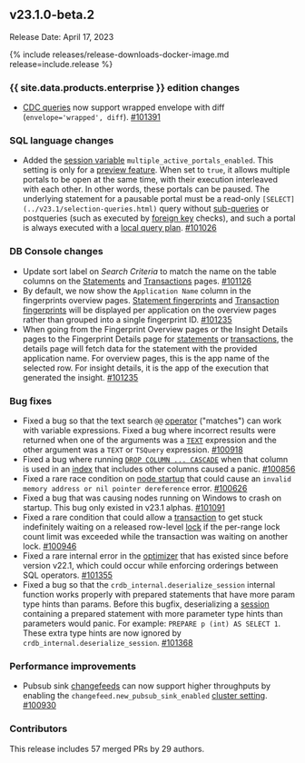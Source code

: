 ## v23.1.0-beta.2

Release Date: April 17, 2023

{% include releases/release-downloads-docker-image.md release=include.release %}

<h3 id="v23-1-0-beta-2-{{-site.data.products.enterprise-}}-edition-changes">{{ site.data.products.enterprise }} edition changes</h3>

- [CDC queries](https://www.cockroachlabs.com/docs/v23.1/create-changefeed) now support wrapped envelope with diff (`envelope='wrapped', diff`). [#101391][#101391]

<h3 id="v23-1-0-beta-2-sql-language-changes">SQL language changes</h3>

- Added the [session variable](https://www.cockroachlabs.com/docs/v23.1/set-vars#supported-variables) `multiple_active_portals_enabled`. This setting is only for a [preview feature](https://www.cockroachlabs.com/docs/v23.1/cockroachdb-feature-availability). When set to `true`, it allows multiple portals to be open at the same time, with their execution interleaved with each other. In other words, these portals can be paused. The underlying statement for a pausable portal must be a read-only `[SELECT](../v23.1/selection-queries.html)` query without [sub-queries](../v23.1/subqueries.html) or postqueries (such as executed by [foreign key](../v23.1/foreign-key.html) checks), and such a portal is always executed with a [local query plan](../v23.1/architecture/sql-layer.html#distsql). [#101026][#101026]

<h3 id="v23-1-0-beta-2-db-console-changes">DB Console changes</h3>

- Update sort label on *Search Criteria* to match the name on the table columns on the [Statements](https://www.cockroachlabs.com/docs/v23.1/ui-statements-page) and [Transactions](https://www.cockroachlabs.com/docs/v23.1/ui-transactions-page) pages. [#101126][#101126]
- By default, we now show the `Application Name` column in the fingerprints overview pages. [Statement fingerprints](https://www.cockroachlabs.com/docs/v23.1/ui-statements-page#statement-fingerprints-view) and [Transaction fingerprints](https://www.cockroachlabs.com/docs/v23.1/ui-transactions-page#transaction-fingerprints-view) will be displayed per application on the overview pages rather than grouped into a single fingerprint ID. [#101235][#101235]
- When going from the Fingerprint Overview pages or the Insight Details pages to the Fingerprint Details page for [statements](https://www.cockroachlabs.com/docs/v23.1/ui-statements-page#statement-fingerprints-view) or [transactions](https://www.cockroachlabs.com/docs/v23.1/ui-transactions-page#transaction-fingerprints-view), the details page will fetch data for the statement with the provided application name. For overview pages, this is the app name of the selected row. For insight details, it is the app of the execution that generated the insight. [#101235][#101235]

<h3 id="v23-1-0-beta-2-bug-fixes">Bug fixes</h3>

- Fixed a bug so that the text search `@@` [operator](https://www.cockroachlabs.com/docs/v23.1/functions-and-operators) ("matches") can work with variable expressions. Fixed a bug where incorrect results were returned when one of the arguments was a [`TEXT`](https://www.cockroachlabs.com/docs/v23.1/string) expression and the other argument was a `TEXT` or `TSQuery` expression. [#100918][#100918]
- Fixed a bug where running [`DROP COLUMN ... CASCADE`](https://www.cockroachlabs.com/docs/v23.1/alter-table#drop-column) when that column is used in an [index](https://www.cockroachlabs.com/docs/v23.1/indexes) that includes other columns caused a panic. [#100856][#100856]
- Fixed a rare race condition on [node startup](https://www.cockroachlabs.com/docs/v23.1/cockroach-start) that could cause an `invalid memory address or nil pointer dereference` error. [#100626][#100626]
- Fixed a bug that was causing nodes running on Windows to crash on startup. This bug only existed in v23.1 alphas. [#101091][#101091]
- Fixed a rare condition that could allow a [transaction](https://www.cockroachlabs.com/docs/v23.1/transactions) to get stuck indefinitely waiting on a released row-level [lock](https://www.cockroachlabs.com/docs/v23.1/architecture/transaction-layer#concurrency-control) if the per-range lock count limit was exceeded while the transaction was waiting on another lock. [#100946][#100946]
- Fixed a rare internal error in the [optimizer](https://www.cockroachlabs.com/docs/v23.1/cost-based-optimizer) that has existed since before version v22.1, which could occur while enforcing orderings between SQL operators. [#101355][#101355]
- Fixed a bug so that the `crdb_internal.deserialize_session` internal function works properly with prepared statements that have more param type hints than params. Before this bugfix, deserializing a [session](https://www.cockroachlabs.com/docs/v23.1/show-sessions) containing a prepared statement with more parameter type hints than parameters would panic. For example: `PREPARE p (int) AS SELECT 1`. These extra type hints are now ignored by `crdb_internal.deserialize_session`. [#101368][#101368]

<h3 id="v23-1-0-beta-2-performance-improvements">Performance improvements</h3>

- Pubsub sink [changefeeds](https://www.cockroachlabs.com/docs/v23.1/create-changefeed) can now support higher throughputs by enabling the `changefeed.new_pubsub_sink_enabled` [cluster setting](https://www.cockroachlabs.com/docs/v23.1/cluster-settings). [#100930][#100930]

<div class="release-note-contributors" markdown="1">

<h3 id="v23-1-0-beta-2-contributors">Contributors</h3>

This release includes 57 merged PRs by 29 authors.

</div>

[#100626]: https://github.com/cockroachdb/cockroach/pull/100626
[#100856]: https://github.com/cockroachdb/cockroach/pull/100856
[#100918]: https://github.com/cockroachdb/cockroach/pull/100918
[#100930]: https://github.com/cockroachdb/cockroach/pull/100930
[#100946]: https://github.com/cockroachdb/cockroach/pull/100946
[#101026]: https://github.com/cockroachdb/cockroach/pull/101026
[#101091]: https://github.com/cockroachdb/cockroach/pull/101091
[#101126]: https://github.com/cockroachdb/cockroach/pull/101126
[#101235]: https://github.com/cockroachdb/cockroach/pull/101235
[#101355]: https://github.com/cockroachdb/cockroach/pull/101355
[#101368]: https://github.com/cockroachdb/cockroach/pull/101368
[#101391]: https://github.com/cockroachdb/cockroach/pull/101391
